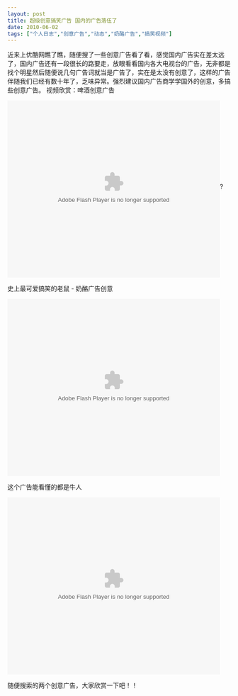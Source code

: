 ```yaml
---
layout: post
title: 超级创意搞笑广告 国内的广告落伍了		
date: 2010-06-02
tags: ["个人日志","创意广告","动态","奶酪广告","搞笑视频"]
---
```


近来上优酷网瞧了瞧，随便搜了一些创意广告看了看，感觉国内广告实在差太远了，国内广告还有一段很长的路要走，放眼看看国内各大电视台的广告，无非都是找个明星然后随便说几句广告词就当是广告了，实在是太没有创意了，这样的广告伴随我们已经有数十年了，乏味异常。强烈建议国内广告商学学国外的创意，多搞些创意广告。
视频欣赏：啤酒创意广告

<object classid="clsid:d27cdb6e-ae6d-11cf-96b8-444553540000" width="480" height="400" codebase="http://download.macromedia.com/pub/shockwave/cabs/flash/swflash.cab#version=6,0,40,0"><param name="align" value="middle" /><param name="src" value="v.swf" /><param name="quality" value="high" /><embed type="application/x-shockwave-flash" width="480" height="400" src="http://player.youku.com/player.php/sid/XNDU5ODIxOTY=/v.swf" align="middle" quality="high"></embed></object>?

史上最可爱搞笑的老鼠 - 奶酪广告创意

<object classid="clsid:d27cdb6e-ae6d-11cf-96b8-444553540000" width="480" height="400" codebase="http://download.macromedia.com/pub/shockwave/cabs/flash/swflash.cab#version=6,0,40,0"><param name="align" value="middle" /><param name="src" value="v.swf" /><param name="quality" value="high" /><embed type="application/x-shockwave-flash" width="480" height="400" src="http://player.youku.com/player.php/sid/XMTUyNDM5Mzg4/v.swf" align="middle" quality="high"></embed></object>

这个广告能看懂的都是牛人

<object classid="clsid:d27cdb6e-ae6d-11cf-96b8-444553540000" width="480" height="400" codebase="http://download.macromedia.com/pub/shockwave/cabs/flash/swflash.cab#version=6,0,40,0"><param name="src" value="v.swf" /><param name="wmode" value="opaque" /><param name="allowfullscreen" value="true" /><embed type="application/x-shockwave-flash" width="480" height="400" src="http://www.tudou.com/v/ZOqqz-mVhuo/v.swf" allowfullscreen="true" wmode="opaque"></embed></object>

随便搜索的两个创意广告，大家欣赏一下吧！！		